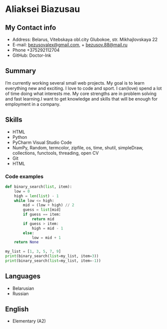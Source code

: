# **Aliaksei Biazusau**


## My Contact info

* Address: Belarus, Vitebskaya obl.city Glubokoe, str. Mikhajlovskaya 22
* E-mail: bezusovalex@gmail.com,
        + bezusov.88@mail.ru
* Phone +375292112704 
* GitHub: Doctor-Ink 


## Summary

I’m currently working several small web projects. My goal is to learn everything new and exciting. I love to code and sport. I can(love) spend a lot of time doing what interests me. My core strengths are in problem solving and fast learning.I want to get knowledge and skills that will be enough for employment in a company.


## Skills

* HTML
* Python
* PyCharm Visual Studio Code
* NumPy, Random, termcolor, zipfile, os, time, shutil, simpleDraw, collections, functools, threading, open CV
* Git 
* HTML


### Code examples

``` Python
def binary_search(list, item):
    low = 0
    high = len(list) - 1
    while low <= high:
        mid = (low + high) // 2  
        guess = list[mid]
        if guess == item:
            return mid
        if guess > item:
            high = mid - 1
        else:
            low = mid + 1
    return None
     
my_list = [1, 3, 5, 7, 9]
print(binary_search(list=my_list, item=3))
print(binary_search(list=my_list, item=-1))
```


## Languages

* Belarusian
* Russian 


## English

* Elementary (A2)
